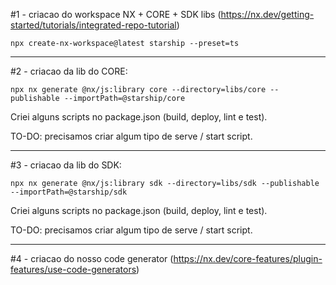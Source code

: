 #1 - criacao do workspace NX + CORE + SDK libs (https://nx.dev/getting-started/tutorials/integrated-repo-tutorial)

`npx create-nx-workspace@latest starship --preset=ts`

---

#2 - criacao da lib do CORE:

`npx nx generate @nx/js:library core --directory=libs/core --publishable --importPath=@starship/core`

Criei alguns scripts no package.json (build, deploy, lint e test).

TO-DO: precisamos criar algum tipo de serve / start script.

---

#3 - criacao da lib do SDK:

`npx nx generate @nx/js:library sdk --directory=libs/sdk --publishable --importPath=@starship/sdk`

Criei alguns scripts no package.json (build, deploy, lint e test).

TO-DO: precisamos criar algum tipo de serve / start script.

---

#4 - criacao do nosso code generator (https://nx.dev/core-features/plugin-features/use-code-generators)
